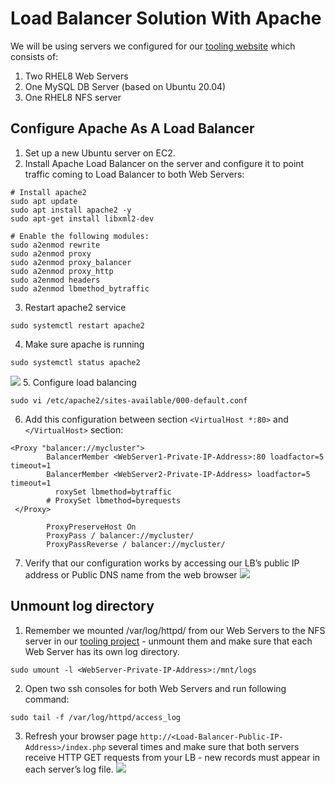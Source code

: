 # Load Balancer Solution With Apache
We will be using servers we configured for our [tooling website](https://github.com/realayo/Tooling_Website_Solution) which consists of:

1. Two RHEL8 Web Servers
2. One MySQL DB Server (based on Ubuntu 20.04)
3. One RHEL8 NFS server

## Configure Apache As A Load Balancer
1. Set up a new Ubuntu server on EC2.
1. Install Apache Load Balancer on the server and configure it to point traffic coming to Load Balancer to both Web Servers:
```
# Install apache2
sudo apt update
sudo apt install apache2 -y
sudo apt-get install libxml2-dev

# Enable the following modules:
sudo a2enmod rewrite
sudo a2enmod proxy
sudo a2enmod proxy_balancer
sudo a2enmod proxy_http
sudo a2enmod headers
sudo a2enmod lbmethod_bytraffic
```
3. Restart apache2 service
```
sudo systemctl restart apache2
```
4. Make sure apache is running
```
sudo systemctl status apache2
```
![](https://user-images.githubusercontent.com/18899718/120818835-98e58e00-c518-11eb-91d0-edd367c9f55a.png)
5. Configure load balancing
```
sudo vi /etc/apache2/sites-available/000-default.conf
```
6. Add this configuration between section  `<VirtualHost *:80>` and `</VirtualHost>` section:
```
<Proxy "balancer://mycluster">
        BalancerMember <WebServer1-Private-IP-Address>:80 loadfactor=5 timeout=1
        BalancerMember <WebServer2-Private-IP-Address> loadfactor=5 timeout=1
          roxySet lbmethod=bytraffic
        # ProxySet lbmethod=byrequests
 </Proxy>

        ProxyPreserveHost On
        ProxyPass / balancer://mycluster/
        ProxyPassReverse / balancer://mycluster/ 
```
7. Verify that our configuration works by accessing our LB’s public IP address or Public DNS name from the web browser
![](https://user-images.githubusercontent.com/18899718/120820451-2e355200-c51a-11eb-9fa9-a9bca1cda8eb.png)

## Unmount log directory
1. Remember we mounted /var/log/httpd/ from our Web Servers to the NFS server  in our [tooling project](https://github.com/realayo/Tooling_Website_Solution) - unmount them and make sure that each Web Server has its own log directory.
```
sudo umount -l <WebServer-Private-IP-Address>:/mnt/logs
```
2. Open two ssh consoles for both Web Servers and run following command:
```
sudo tail -f /var/log/httpd/access_log
```
3. Refresh your browser page `http://<Load-Balancer-Public-IP-Address>/index.php` several times and make sure that both servers receive HTTP GET requests from your LB - new records must appear in each server’s log file.
![](https://user-images.githubusercontent.com/18899718/120821600-3e016600-c51b-11eb-97e3-b82ce4b4fb1a.png)